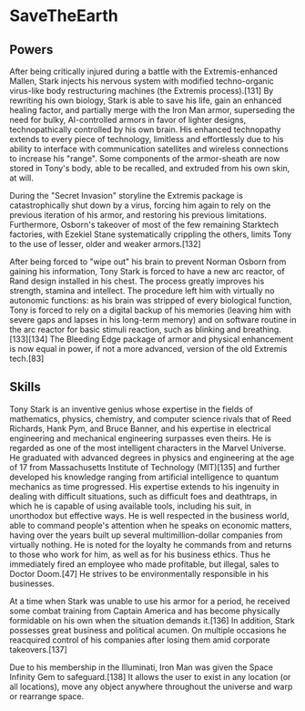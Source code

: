 # SaveTheEarth
## Powers    
After being critically injured during a battle with the Extremis-enhanced Mallen, Stark injects his nervous system with modified techno-organic virus-like body restructuring machines (the Extremis process).[131] By rewriting his own biology, Stark is able to save his life, gain an enhanced healing factor, and partially merge with the Iron Man armor, superseding the need for bulky, AI-controlled armors in favor of lighter designs, technopathically controlled by his own brain. His enhanced technopathy extends to every piece of technology, limitless and effortlessly due to his ability to interface with communication satellites and wireless connections to increase his "range". Some components of the armor-sheath are now stored in Tony's body, able to be recalled, and extruded from his own skin, at will.

During the "Secret Invasion" storyline the Extremis package is catastrophically shut down by a virus, forcing him again to rely on the previous iteration of his armor, and restoring his previous limitations. Furthermore, Osborn's takeover of most of the few remaining Starktech factories, with Ezekiel Stane systematically crippling the others, limits Tony to the use of lesser, older and weaker armors.[132]

After being forced to "wipe out" his brain to prevent Norman Osborn from gaining his information, Tony Stark is forced to have a new arc reactor, of Rand design installed in his chest. The process greatly improves his strength, stamina and intellect. The procedure left him with virtually no autonomic functions: as his brain was stripped of every biological function, Tony is forced to rely on a digital backup of his memories (leaving him with severe gaps and lapses in his long-term memory) and on software routine in the arc reactor for basic stimuli reaction, such as blinking and breathing.[133][134] The Bleeding Edge package of armor and physical enhancement is now equal in power, if not a more advanced, version of the old Extremis tech.[83]

## Skills      
Tony Stark is an inventive genius whose expertise in the fields of mathematics, physics, chemistry, and computer science rivals that of Reed Richards, Hank Pym, and Bruce Banner, and his expertise in electrical engineering and mechanical engineering surpasses even theirs. He is regarded as one of the most intelligent characters in the Marvel Universe. He graduated with advanced degrees in physics and engineering at the age of 17 from Massachusetts Institute of Technology (MIT)[135] and further developed his knowledge ranging from artificial intelligence to quantum mechanics as time progressed. His expertise extends to his ingenuity in dealing with difficult situations, such as difficult foes and deathtraps, in which he is capable of using available tools, including his suit, in unorthodox but effective ways. He is well respected in the business world, able to command people's attention when he speaks on economic matters, having over the years built up several multimillion-dollar companies from virtually nothing. He is noted for the loyalty he commands from and returns to those who work for him, as well as for his business ethics. Thus he immediately fired an employee who made profitable, but illegal, sales to Doctor Doom.[47] He strives to be environmentally responsible in his businesses.

At a time when Stark was unable to use his armor for a period, he received some combat training from Captain America and has become physically formidable on his own when the situation demands it.[136] In addition, Stark possesses great business and political acumen. On multiple occasions he reacquired control of his companies after losing them amid corporate takeovers.[137]

Due to his membership in the Illuminati, Iron Man was given the Space Infinity Gem to safeguard.[138] It allows the user to exist in any location (or all locations), move any object anywhere throughout the universe and warp or rearrange space.
